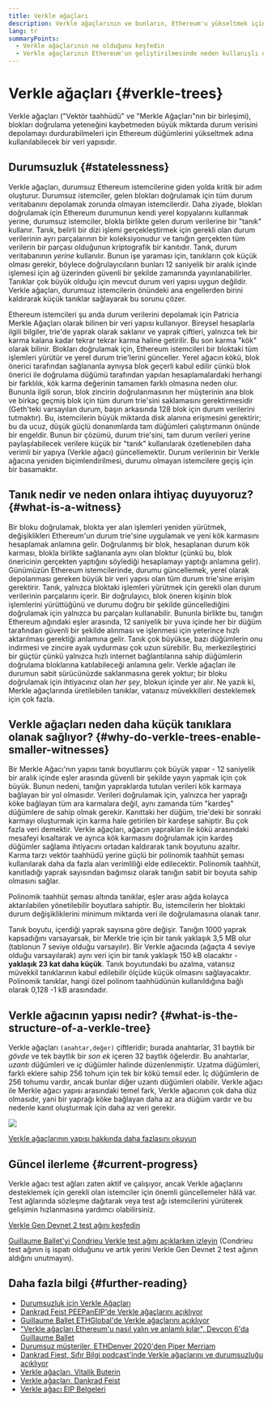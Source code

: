 ```yaml
---
title: Verkle ağaçları
description: Verkle ağaçlarının ve bunların, Ethereum'u yükseltmek için nasıl kullanılacağının yüksek seviyeli bir açıklaması
lang: tr
summaryPoints:
  - Verkle ağaçlarının ne olduğunu keşfedin
  - Verkle ağaçlarının Ethereum'un geliştirilmesinde neden kullanışlı olduğunu hakkındakileri okuyun
---
```


# Verkle ağaçları {#verkle-trees}

Verkle ağaçları ("Vektör taahhüdü" ve "Merkle Ağaçları"nın bir birleşimi), blokları doğrulama yeteneğini kaybetmeden büyük miktarda durum verisini depolamayı durdurabilmeleri için Ethereum düğümlerini yükseltmek adına kullanılabilecek bir veri yapısıdır.

## Durumsuzluk {#statelessness}

Verkle ağaçları, durumsuz Ethereum istemcilerine giden yolda kritik bir adım oluşturur. Durumsuz istemciler, gelen blokları doğrulamak için tüm durum veritabanını depolamak zorunda olmayan istemcilerdir. Daha ziyade, blokları doğrulamak için Ethereum durumunun kendi yerel kopyalarını kullanmak yerine, durumsuz istemciler, blokla birlikte gelen durum verilerine bir "tanık" kullanır. Tanık, belirli bir dizi işlemi gerçekleştirmek için gerekli olan durum verilerinin ayrı parçalarının bir koleksiyonudur ve tanığın gerçekten tüm verilerin bir parçası olduğunun kriptografik bir kanıtıdır. Tanık, durum veritabanının _yerine_ kullanılır. Bunun işe yaraması için, tanıkların çok küçük olması gerekir, böylece doğrulayıcıların bunları 12 saniyelik bir aralık içinde işlemesi için ağ üzerinden güvenli bir şekilde zamanında yayınlanabilirler. Tanıklar çok büyük olduğu için mevcut durum veri yapısı uygun değildir. Verkle ağaçları, durumsuz istemcilerin önündeki ana engellerden birini kaldırarak küçük tanıklar sağlayarak bu sorunu çözer.

<ExpandableCard title="Neden durumsuz istemciler istiyoruz?" eventCategory="/roadmap/verkle-trees" eventName="clicked why do we want stateless clients?">

Ethereum istemcileri şu anda durum verilerini depolamak için Patricia Merkle Ağaçları olarak bilinen bir veri yapısı kullanıyor. Bireysel hesaplarla ilgili bilgiler, trie'de yaprak olarak saklanır ve yaprak çiftleri, yalnızca tek bir karma kalana kadar tekrar tekrar karma haline getirilir. Bu son karma "kök" olarak bilinir. Blokları doğrulamak için, Ethereum istemcileri bir bloktaki tüm işlemleri yürütür ve yerel durum trie'lerini günceller. Yerel ağacın kökü, blok önerici tarafından sağlananla aynıysa blok geçerli kabul edilir çünkü blok önerici ile doğrulama düğümü tarafından yapılan hesaplamalardaki herhangi bir farklılık, kök karma değerinin tamamen farklı olmasına neden olur. Bununla ilgili sorun, blok zincirin doğrulanmasının her müşterinin ana blok ve birkaç geçmiş blok için tüm durum trie'sini saklamasını gerektirmesidir (Geth'teki varsayılan durum, başın arkasında 128 blok için durum verilerini tutmaktır). Bu, istemcilerin büyük miktarda disk alanına erişmesini gerektirir; bu da ucuz, düşük güçlü donanımlarda tam düğümleri çalıştırmanın önünde bir engeldir. Bunun bir çözümü, durum trie'sini, tam durum verileri yerine paylaşılabilecek verilere küçük bir "tanık" kullanılarak özetlenebilen daha verimli bir yapıya (Verkle ağacı) güncellemektir. Durum verilerinin bir Verkle ağacına yeniden biçimlendirilmesi, durumu olmayan istemcilere geçiş için bir basamaktır.

</ExpandableCard>

## Tanık nedir ve neden onlara ihtiyaç duyuyoruz? {#what-is-a-witness}

Bir bloku doğrulamak, blokta yer alan işlemleri yeniden yürütmek, değişiklikleri Ethereum'un durum trie'sine uygulamak ve yeni kök karmasını hesaplamak anlamına gelir. Doğrulanmış bir blok, hesaplanan durum kök karması, blokla birlikte sağlananla aynı olan bloktur (çünkü bu, blok önericinin gerçekten yaptığını söylediği hesaplamayı yaptığı anlamına gelir). Günümüzün Ethereum istemcilerinde, durumu güncellemek, yerel olarak depolanması gereken büyük bir veri yapısı olan tüm durum trie'sine erişim gerektirir. Tanık, yalnızca bloktaki işlemleri yürütmek için gerekli olan durum verilerinin parçalarını içerir. Bir doğrulayıcı, blok öneren kişinin blok işlemlerini yürüttüğünü ve durumu doğru bir şekilde güncellediğini doğrulamak için yalnızca bu parçaları kullanabilir. Bununla birlikte bu, tanığın Ethereum ağındaki eşler arasında, 12 saniyelik bir yuva içinde her bir düğüm tarafından güvenli bir şekilde alınması ve işlenmesi için yeterince hızlı aktarılması gerektiği anlamına gelir. Tanık çok büyükse, bazı düğümlerin onu indirmesi ve zincire ayak uydurması çok uzun sürebilir. Bu, merkezileştirici bir güçtür çünkü yalnızca hızlı internet bağlantılarına sahip düğümlerin doğrulama bloklarına katılabileceği anlamına gelir. Verkle ağaçları ile durumun sabit sürücünüzde saklanmasına gerek yoktur; bir bloku doğrulamak için ihtiyacınız olan _her şey_, blokun içinde yer alır. Ne yazık ki, Merkle ağaçlarında üretilebilen tanıklar, vatansız müvekkilleri desteklemek için çok fazla.

## Verkle ağaçları neden daha küçük tanıklara olanak sağlıyor? {#why-do-verkle-trees-enable-smaller-witnesses}

Bir Merkle Ağacı'nın yapısı tanık boyutlarını çok büyük yapar - 12 saniyelik bir aralık içinde eşler arasında güvenli bir şekilde yayın yapmak için çok büyük. Bunun nedeni, tanığın yapraklarda tutulan verileri kök karmaya bağlayan bir yol olmasıdır. Verileri doğrulamak için, yalnızca her yaprağı köke bağlayan tüm ara karmalara değil, aynı zamanda tüm "kardeş" düğümlere de sahip olmak gerekir. Kanıttaki her düğüm, trie'deki bir sonraki karmayı oluşturmak için karma hale getirilen bir kardeşe sahiptir. Bu çok fazla veri demektir. Verkle ağaçları, ağacın yaprakları ile kökü arasındaki mesafeyi kısaltarak ve ayrıca kök karmasını doğrulamak için kardeş düğümler sağlama ihtiyacını ortadan kaldırarak tanık boyutunu azaltır. Karma tarzı vektör taahhüdü yerine güçlü bir polinomik taahhüt şeması kullanılarak daha da fazla alan verimliliği elde edilecektir. Polinomik taahhüt, kanıtladığı yaprak sayısından bağımsız olarak tanığın sabit bir boyuta sahip olmasını sağlar.

Polinomik taahhüt şeması altında tanıklar, eşler arası ağda kolayca aktarılabilen yönetilebilir boyutlara sahiptir. Bu, istemcilerin her bloktaki durum değişikliklerini minimum miktarda veri ile doğrulamasına olanak tanır.

<ExpandableCard title="Verkle ağaçları tanık boyutunu ne kadar azaltabilir?" eventCategory="/roadmap/verkle-trees" eventName="clicked exactly how much can Verkle trees reduce witness size?">

Tanık boyutu, içerdiği yaprak sayısına göre değişir. Tanığın 1000 yaprak kapsadığını varsayarsak, bir Merkle trie için bir tanık yaklaşık 3,5 MB olur (tablonun 7 seviye olduğu varsayılır). Bir Verkle ağacında (ağaçta 4 seviye olduğu varsayılarak) aynı veri için bir tanık yaklaşık 150 kB olacaktır - **yaklaşık 23 kat daha küçük**. Tanık boyutundaki bu azalma, vatansız müvekkil tanıklarının kabul edilebilir ölçüde küçük olmasını sağlayacaktır. Polinomik tanıklar, hangi özel polinom taahhüdünün kullanıldığına bağlı olarak 0,128 -1 kB arasındadır.

</ExpandableCard>

## Verkle ağacının yapısı nedir? {#what-is-the-structure-of-a-verkle-tree}

Verkle ağaçları `(anahtar,değer)` çiftleridir; burada anahtarlar, 31 baytlık bir _gövde_ ve tek baytlık bir _son ek_ içeren 32 baytlık öğelerdir. Bu anahtarlar, _uzantı_ düğümleri ve _iç_ düğümler halinde düzenlenmiştir. Uzatma düğümleri, farklı eklere sahip 256 tohum için tek bir kökü temsil eder. İç düğümlerin de 256 tohumu vardır, ancak bunlar diğer uzantı düğümleri olabilir. Verkle ağacı ile Merkle ağacı yapısı arasındaki temel fark, Verkle ağacının çok daha düz olmasıdır, yani bir yaprağı köke bağlayan daha az ara düğüm vardır ve bu nedenle kanıt oluşturmak için daha az veri gerekir.

![](./verkle.png)

[Verkle ağaçlarının yapısı hakkında daha fazlasını okuyun](https://blog.ethereum.org/2021/12/02/verkle-tree-structure)

## Güncel ilerleme {#current-progress}

Verkle ağacı test ağları zaten aktif ve çalışıyor, ancak Verkle ağaçlarını desteklemek için gerekli olan istemciler için önemli güncellemeler hâlâ var. Test ağlarında sözleşme dağıtarak veya test ağı istemcilerini yürüterek gelişimin hızlanmasına yardımcı olabilirsiniz.

[Verkle Gen Devnet 2 test ağını keşfedin](https://verkle-gen-devnet-2.ethpandaops.io/)

[Guillaume Ballet'yi Condrieu Verkle test ağını açıklarken izleyin](https://www.youtube.com/watch?v=cPLHFBeC0Vg) (Condrieu test ağının iş ispatı olduğunu ve artık yerini Verkle Gen Devnet 2 test ağının aldığını unutmayın).

## Daha fazla bilgi {#further-reading}

- [Durumsuzluk için Verkle Ağaçları](https://verkle.info/)
- [Dankrad Feist PEEPanEIP'de Verkle ağaçlarını açıklıyor](https://www.youtube.com/watch?v=RGJOQHzg3UQ)
- [Guillaume Ballet ETHGlobal'de Verkle ağaçlarını açıklıyor](https://www.youtube.com/watch?v=f7bEtX3Z57o)
- ["Verkle ağaçları Ethereum'u nasıl yalın ve anlamlı kılar", Devcon 6'da Guillaume Ballet](https://www.youtube.com/watch?v=Q7rStTKwuYs)
- [Durumsuz müşteriler, ETHDenver 2020'den Piper Merriam](https://www.youtube.com/watch?v=0yiZJNciIJ4)
- [Dankrad Fiest, Sıfır Bilgi podcast'inde Verkle ağaçlarını ve durumsuzluğu açıklıyor](https://zeroknowledge.fm/episode-202-stateless-ethereum-verkle-tries-with-dankrad-feist/)
- [Verkle ağaçları, Vitalik Buterin](https://vitalik.eth.limo/general/2021/06/18/verkle.html)
- [Verkle ağaçları, Dankrad Feist](https://dankradfeist.de/ethereum/2021/06/18/verkle-trie-for-eth1.html)
- [Verkle ağacı EIP Belgeleri](https://notes.ethereum.org/@vbuterin/verkle_tree_eip#Illustration)
